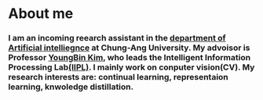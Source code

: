 # About me
### I am an incoming reearch assistant in the [department of Artificial intelliegnce](http://ai.cau.ac.kr/main.php) at Chung-Ang University. My advoisor is Professor [YoungBin Kim](https://scholar.google.com/citations?user=If6P518AAAAJ&hl=ko), who leads the Intelligent Information Processing Lab[(IIPL)](https://sites.google.com/view/iiplcau/home). I mainly work on conputer vision(CV). My research interests are: continual learning, representaion learning, knwoledge distillation.
